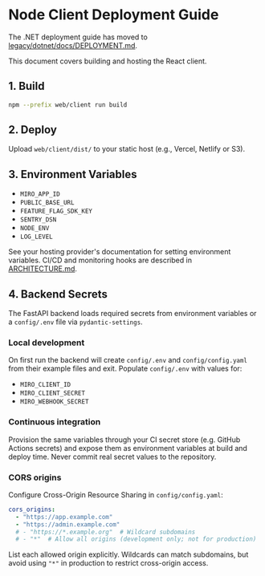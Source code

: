 # Node Client Deployment Guide

The .NET deployment guide has moved to [legacy/dotnet/docs/DEPLOYMENT.md](../legacy/dotnet/docs/DEPLOYMENT.md).

This document covers building and hosting the React client.

## 1. Build

```bash
npm --prefix web/client run build
```

## 2. Deploy

Upload `web/client/dist/` to your static host (e.g., Vercel, Netlify or S3).

## 3. Environment Variables

- `MIRO_APP_ID`
- `PUBLIC_BASE_URL`
- `FEATURE_FLAG_SDK_KEY`
- `SENTRY_DSN`
- `NODE_ENV`
- `LOG_LEVEL`

See your hosting provider's documentation for setting environment variables. CI/CD and monitoring hooks are described in [ARCHITECTURE.md](ARCHITECTURE.md).

## 4. Backend Secrets

The FastAPI backend loads required secrets from environment variables or a `config/.env` file via `pydantic-settings`.

### Local development

On first run the backend will create `config/.env` and `config/config.yaml` from their example files and exit.
Populate `config/.env` with values for:
   - `MIRO_CLIENT_ID`
   - `MIRO_CLIENT_SECRET`
   - `MIRO_WEBHOOK_SECRET`

### Continuous integration

Provision the same variables through your CI secret store (e.g. GitHub Actions secrets) and expose them as environment variables at build and deploy time. Never commit real secret values to the repository.

### CORS origins

Configure Cross-Origin Resource Sharing in `config/config.yaml`:

```yaml
cors_origins:
  - "https://app.example.com"
  - "https://admin.example.com"
  # - "https://*.example.org"  # Wildcard subdomains
  # - "*"  # Allow all origins (development only; not for production)
```

List each allowed origin explicitly. Wildcards can match subdomains, but avoid using `"*"` in production to restrict cross-origin access.
